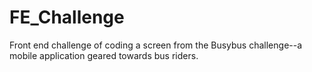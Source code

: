 # FE_Challenge

Front end challenge of coding a screen from the Busybus challenge--a mobile application geared towards bus riders.
